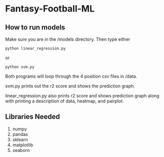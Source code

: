 # Fantasy-Football-ML

## How to run models
Make sure you are in the /models directory.
Then type either 
```
python linear_regression.py
```
or
```
python svm.py
```

Both programs will loop through the 4 position csv files in /data. 

svm.py prints out the r2 score and shows the prediction graph.

linear_regression.py also prints r2 score and shows prediction graph along with printing a description of data, heatmap, and pairplot.

## Libraries Needed
1. numpy
2. pandas
3. sklearn
4. matplotlib
5. seaborn
